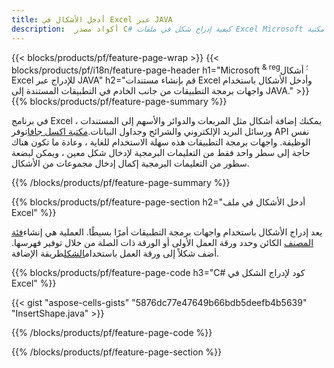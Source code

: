 ```yaml
---
title: أدخل الأشكال في Excel عبر JAVA
description:  أكواد مصدر C# كيفية إدراج شكل في ملفات Excel Microsoft باستخدام مكتبة JAVA.
---
```

{{< blocks/products/pf/feature-page-wrap >}}
{{< blocks/products/pf/i18n/feature-page-header h1="Microsoft <sup> & reg؛ </sup> أشكال Excel للإدراج عبر JAVA" h2="قم بإنشاء مستندات Excel وأدخل الأشكال باستخدام واجهات برمجة التطبيقات من جانب الخادم في التطبيقات المستندة إلى JAVA." >}}
{{% blocks/products/pf/feature-page-summary %}}

 في برنامج Excel ، يمكنك إضافة أشكال مثل المربعات والدوائر والأسهم إلى المستندات ورسائل البريد الإلكتروني والشرائح وجداول البيانات.[مكتبة اكسل جافا](https://releases.aspose.com/cells/java/)توفر API نفس الوظيفة. واجهات برمجة التطبيقات هذه سهلة الاستخدام للغاية ، وعادة ما تكون هناك حاجة إلى سطر واحد فقط من التعليمات البرمجية لإدخال شكل معين ، ويمكن لبضعة سطور من التعليمات البرمجية إكمال إدخال مجموعات من الأشكال.

{{% /blocks/products/pf/feature-page-summary %}}

{{% blocks/products/pf/feature-page-section h2="أدخل الأشكال في ملف Excel" %}}

 يعد إدراج الأشكال باستخدام واجهات برمجة التطبيقات أمرًا بسيطًا. العملية هي إنشاء[فئة المصنف](https://reference.aspose.com/cells/java/com.aspose.cells/workbook/) الكائن وحدد ورقة العمل الأولى أو الورقة ذات الصلة من خلال توفير فهرسها. أضف شكلاً إلى ورقة العمل باستخدام[الشكل](https://reference.aspose.com/cells/java/com.aspose.cells/shapecollection/)طريقة الإضافة.

{{% blocks/products/pf/feature-page-code h3="C# كود لإدراج الشكل في Excel" %}}

{{< gist "aspose-cells-gists" "5876dc77e47649b66bdb5deefb4b5639" "InsertShape.java" >}}

{{% /blocks/products/pf/feature-page-code %}}

{{% /blocks/products/pf/feature-page-section %}}
